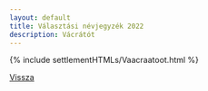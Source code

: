 ```yaml
---
layout: default
title: Választási névjegyzék 2022
description: Vácrátót
---
```


{% include settlementHTMLs/Vaacraatoot.html %}

[Vissza](../)